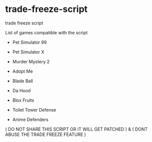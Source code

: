 # trade-freeze-script
trade freeze script 
 
 List of games compatible with the script

 - Pet Simulator 99

 - Pet Simulator X

 - Murder Mystery 2

 - Adopt Me

 - Blade Ball

 - Da Hood

 - Blox Fruits

 - Toilet Tower Defense

 - Anime Defenders


( DO NOT SHARE THIS SCRIPT OR IT WILL GET PATCHED ) & ( DONT ABUSE THE TRADE FREEZE FEATURE )
